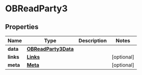
# OBReadParty3

## Properties
Name | Type | Description | Notes
------------ | ------------- | ------------- | -------------
**data** | [**OBReadParty3Data**](OBReadParty3Data.md) |  | 
**links** | [**Links**](Links.md) |  |  [optional]
**meta** | [**Meta**](Meta.md) |  |  [optional]



